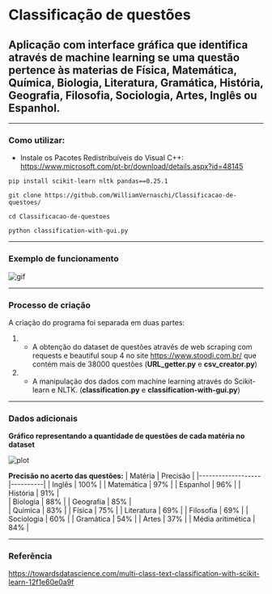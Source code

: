 # Classificação de questões

## Aplicação com interface gráfica que identifica através de machine learning se uma questão pertence às materias de Física, Matemática, Química, Biologia, Literatura, Gramática, História, Geografia, Filosofia, Sociologia, Artes, Inglês ou Espanhol.

---
### Como utilizar:

- Instale os Pacotes Redistribuíveis do Visual C++: <https://www.microsoft.com/pt-br/download/details.aspx?id=48145>

`pip install scikit-learn nltk pandas==0.25.1`

`git clone https://github.com/WilliamVernaschi/Classificacao-de-questoes/`

`cd Classificacao-de-questoes`

`python classification-with-gui.py`

---

### Exemplo de funcionamento

![gif](https://media1.tenor.com/images/2040f65235c3e52174b44b3602095c02/tenor.gif)

---

### Processo de criação
A criação do programa foi separada em duas partes: 

1. - A obtenção do dataset de questões através de web scraping com requests e beautiful soup 4 no site <https://www.stoodi.com.br/> que contém mais de 38000 questões (**URL_getter.py** e **csv_creator.py**)

2. - A manipulação dos dados com machine learning através do Scikit-learn e NLTK. (**classification.py** e **classification-with-gui.py**)

---

### Dados adicionais
**Gráfico representando a quantidade de questões de cada matéria no dataset**

![plot](https://i.imgur.com/cxiwIPf.png)

**Precisão no acerto das questões:**
| Matéria           | Precisão |
|-------------------|----------|
| Inglês            | 100%     |
| Matemática        | 97%      |
| Espanhol          | 96%      |
| História          | 91%      |        
| Biologia          | 88%      |
| Geografia         | 85%      |         
| Química           | 83%      |
| Física            | 75%      |
| Literatura        | 69%      |
| Filosofia         | 69%      |
| Sociologia        | 60%      |
| Gramática         | 54%      |
| Artes             | 37%      |
| Média aritimética | 84%      |

---

### Referência

<https://towardsdatascience.com/multi-class-text-classification-with-scikit-learn-12f1e60e0a9f>
